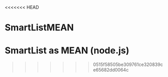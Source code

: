 <<<<<<< HEAD
# SmartListMEAN
SmartList as MEAN (node.js)
=======
>>>>>>> 0515f58505be309761ce320839ce65682dd0064c
